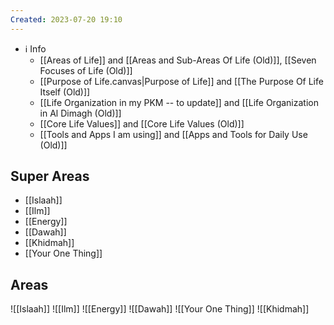 ```yaml
---
Created: 2023-07-20 19:10
---
```

- ℹ️ Info
    - [[Areas of Life]] and [[Areas and Sub-Areas Of Life (Old)]], [[Seven Focuses of Life (Old)]]
    - [[Purpose of Life.canvas|Purpose of Life]] and  [[The Purpose Of Life Itself (Old)]]
    - [[Life Organization in my PKM -- to update]] and [[Life Organization in Al Dimagh (Old)]]
    - [[Core Life Values]] and [[Core Life Values (Old)]]
    - [[Tools and Apps I am using]] and [[Apps and Tools for Daily Use (Old)]]
## Super Areas
- [[Islaah]]
- [[Ilm]]
- [[Energy]]
- [[Dawah]]
- [[Khidmah]]
- [[Your One Thing]]

## Areas
![[Islaah]]
![[Ilm]]
![[Energy]]
![[Dawah]]
![[Your One Thing]]
![[Khidmah]]

